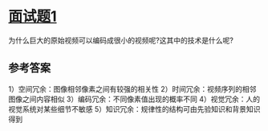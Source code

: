
# [面试题1](#subject_001)

为什么巨大的原始视频可以编码成很小的视频呢?这其中的技术是什么呢?

## 参考答案

1）空间冗余：图像相邻像素之间有较强的相关性
2）时间冗余：视频序列的相邻图像之间内容相似
3）编码冗余：不同像素值出现的概率不同
4）视觉冗余：人的视觉系统对某些细节不敏感
5）知识冗余：规律性的结构可由先验知识和背景知识得到

